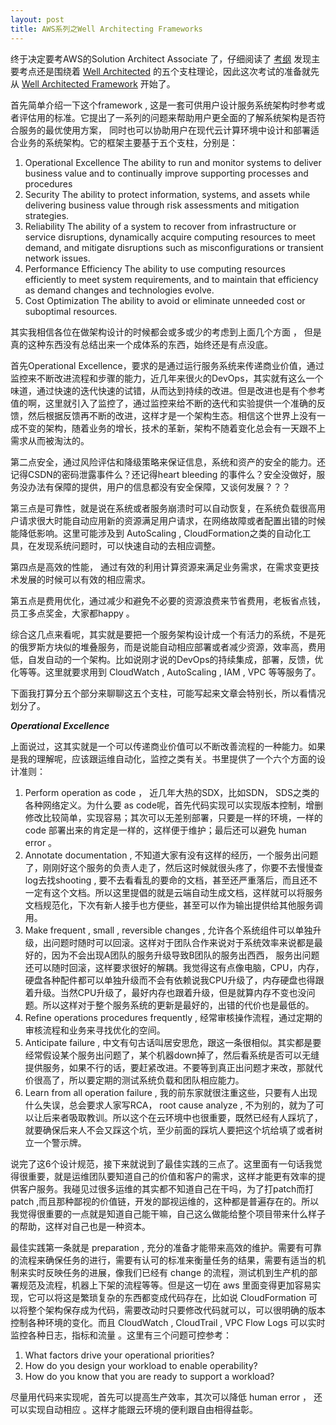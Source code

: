 ```yaml
---
layout: post
title: AWS系列之Well Architecting Frameworks
---
```


终于决定要考AWS的Solution Architect Associate 了，仔细阅读了 [考纲](https://d1.awsstatic-china.com/training-and-certification/docs-sa-assoc/AWS_Certified_Solutions_Architect_Associate_Feb_2018_%20Exam_Guide_v1.5.2.pdf) 发现主要考点还是围绕着 [Well Architected](https://amazonaws-china.com/architecture/well-architected/) 的五个支柱理论，因此这次考试的准备就先从 [Well Architected Framework](https://d1.awsstatic-china.com/whitepapers/architecture/AWS_Well-Architected_Framework.pdf) 开始了。

首先简单介绍一下这个framework , 这是一套可供用户设计服务系统架构时参考或者评估用的标准。它提出了一系列的问题来帮助用户更全面的了解系统架构是否符合服务的最优使用方案， 同时也可以协助用户在现代云计算环境中设计和部署适合业务的系统架构。它的框架主要基于五个支柱，分别是：

1. Operational Excellence  The ability to run and monitor systems to deliver business value and to continually improve supporting processes and procedures
2. Security  The ability to protect information, systems, and assets while delivering business value through risk assessments and mitigation strategies.
3. Reliability  The ability of a system to recover from infrastructure or service disruptions, dynamically acquire computing resources to meet demand, and mitigate disruptions such as misconfigurations or transient network issues.
4. Performance Efficiency  The ability to use computing resources efficiently to meet system requirements, and to maintain that efficiency as demand changes and technologies evolve.
5. Cost Optimization   The ability to avoid or eliminate unneeded cost or suboptimal resources.

其实我相信各位在做架构设计的时候都会或多或少的考虑到上面几个方面 ， 但是真的这种东西没有总结出来一个成体系的东西，始终还是有点没底。

首先Operational Excellence，要求的是通过运行服务系统来传递商业价值，通过监控来不断改进流程和步骤的能力，近几年来很火的DevOps，其实就有这么一个味道，通过快速的迭代快速的试错，从而达到持续的改进。但是改进也是有个参考值的啊，这里就引入了监控了，通过监控来给不断的迭代和实验提供一个准确的反馈，然后根据反馈再不断的改进，这样才是一个架构生态。相信这个世界上没有一成不变的架构，随着业务的增长，技术的革新，架构不随着变化总会有一天跟不上需求从而被淘汰的。

第二点安全，通过风险评估和降级策略来保证信息，系统和资产的安全的能力。还记得CSDN的密码泄露事件么？还记得heart bleeding 的事件么？安全没做好，服务没办法有保障的提供，用户的信息都没有安全保障，又谈何发展？？？

第三点是可靠性，就是说在系统或者服务崩溃时可以自动恢复，在系统负载很高用户请求很大时能自动应用新的资源满足用户请求，在网络故障或者配置出错的时候能降低影响。这里可能涉及到 AutoScaling , CloudFormation之类的自动化工具，在发现系统问题时，可以快速自动的去相应调整。

第四点是高效的性能， 通过有效的利用计算资源来满足业务需求，在需求变更技术发展的时候可以有效的相应需求。

第五点是费用优化，通过减少和避免不必要的资源浪费来节省费用，老板省点钱，员工多点奖金，大家都happy 。

综合这几点来看呢，其实就是要把一个服务架构设计成一个有活力的系统，不是死的俄罗斯方块似的堆叠服务，而是说能自动相应部署或者减少资源，效率高，费用低，自发自动的一个架构。比如说刚才说的DevOps的持续集成，部署，反馈，优化等等。这里就要求用到 CloudWatch , AutoScaling , IAM , VPC 等等服务了。

下面我打算分五个部分来聊聊这五个支柱，可能写起来文章会特别长，所以看情况划分了。

***Operational Excellence***

上面说过，这其实就是一个可以传递商业价值可以不断改善流程的一种能力。如果是我的理解呢，应该跟运维自动化，监控之类有关。书里提供了一个六个方面的设计准则：

1. Perform operation as code ， 近几年大热的SDX，比如SDN， SDS之类的各种网络定义。为什么要 as code呢，首先代码实现可以实现版本控制，增删修改比较简单，实现容易；其次可以无差别部署，只要是一样的环境，一样的 code 部署出来的肯定是一样的，这样便于维护；最后还可以避免 human error 。
2. Annotate documentation , 不知道大家有没有这样的经历，一个服务出问题了，刚刚好这个服务的负责人走了，然后这时候就很头疼了，你要不去慢慢查log去找shooting , 要不去看看乱的要命的文档，甚至还严重落后，而且还不一定有这个文档。所以这里提倡的就是云端自动生成文档，这样就可以将服务文档规范化，下次有新人接手也方便些，甚至可以作为输出提供给其他服务调用。
3. Make frequent , small , reversible changes , 允许各个系统组件可以单独升级，出问题时随时可以回滚。这样对于团队合作来说对于系统效率来说都是最好的，因为不会出现A团队的服务升级导致B团队的服务出西西， 服务出问题还可以随时回滚，这样要求很好的解耦。我觉得这有点像电脑，CPU，内存，硬盘各种配件都可以单独升级而不会有依赖说我CPU升级了，内存硬盘也得跟着升级。当然CPU升级了，最好内存也跟着升级，但是就算内存不变也没问题。所以这样对于整个服务系统的更新是最好的，出错的代价也是最低的。
4. Refine operations procedures frequently , 经常审核操作流程，通过定期的审核流程和业务来寻找优化的空间。
5. Anticipate failure , 中文有句古话叫居安思危，跟这一条很相似。其实都是要经常假设某个服务出问题了，某个机器down掉了，然后看系统是否可以无缝提供服务，如果不行的话，要赶紧改进。不要等到真正出问题才来改，那就代价很高了，所以要定期的测试系统负载和团队相应能力。
6. Learn from all operation failure , 我的前东家就很注重这些，只要有人出现什么失误，总会要求人家写RCA， root cause analyze , 不为别的，就为了可以让后来者吸取教训。所以这个在云环境中也很重要，既然已经有人踩坑了，就要确保后来人不会又踩这个坑，至少前面的踩坑人要把这个坑给填了或者树立一个警示牌。


说完了这6个设计规范，接下来就说到了最佳实践的三点了。这里面有一句话我觉得很重要，就是运维团队要知道自己的价值和客户的需求，这样才能更有效率的提供客户服务。我碰见过很多运维的其实都不知道自己在干吗，为了打patch而打patch ,而且那种鄙视的价值链，开发的鄙视运维的，这种都是普遍存在的。所以我觉得很重要的一点就是知道自己能干嘛，自己这么做能给整个项目带来什么样子的帮助，这样对自己也是一种资本。

最佳实践第一条就是 preparation , 充分的准备才能带来高效的维护。需要有可靠的流程来确保任务的进行，需要有认可的标准来衡量任务的结果，需要有适当的机制来实时反映任务的进展，像我们已经有 change 的流程，测试机到生产机的部署规范及流程，机器上下架的流程等等。但是这一切在 aws 里面变得更加容易实现，它可以将这是繁琐复杂的东西都变成代码存在，比如说 CloudFormation 可以将整个架构保存成为代码，需要改动时只要修改代码就可以，可以很明确的版本控制各种环境的变化。而且 CloudWatch , CloudTrail , VPC Flow Logs 可以实时监控各种日志，指标和流量 。这里有三个问题可控参考：

1. What factors drive your operational priorities?
2. How do you design your workload to enable operability?
3. How do you know that you are ready to support a workload?

尽量用代码来实现呢，首先可以提高生产效率，其次可以降低 human error ， 还可以实现自动相应 。这样才能跟云环境的便利跟自由相得益彰。


